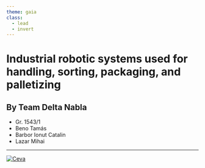 ```yaml
---
theme: gaia
class:
  - lead
  - invert
---
```


# Industrial robotic systems used for handling, sorting, packaging, and palletizing

## By Team Delta Nabla

- Gr. 1543/1
- Beno Tamás
- Barbor Ionut Catalin
- Lazar Mihai

---

[![Ceva](https://markdown-videos-api.jorgenkh.no/url?url=https%3A%2F%2Fwww.youtube.com%2Fwatch%3Fv%3DmLya2NuY4Yk%26pp%3DygUOc29ydGluZyBkZXZpY2U%253D)](https://www.youtube.com/watch?v=mLya2NuY4Yk&pp=ygUOc29ydGluZyBkZXZpY2U%3D)
